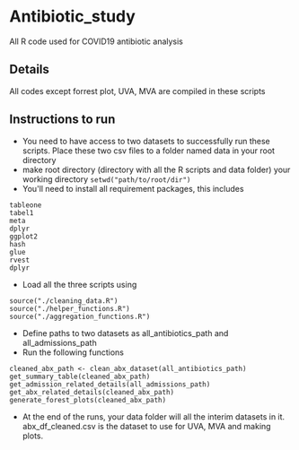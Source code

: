# Antibiotic_study
All R code used for COVID19 antibiotic analysis

## Details
All codes except forrest plot, UVA, MVA are compiled in these scripts

## Instructions to run
* You need to have access to two datasets to successfully run these scripts. Place these two csv files to a folder named data in your root directory
* make root directory (directory with all the R scripts and data folder) your working directory ```setwd("path/to/root/dir")```
* You'll need to install all requirement packages, this includes
```
tableone
tabel1
meta
dplyr
ggplot2
hash
glue
rvest
dplyr
```
* Load all the three scripts using 
```
source("./cleaning_data.R")
source("./helper_functions.R")
source("./aggregation_functions.R")
```
* Define paths to two datasets as all_antibiotics_path and all_admissions_path
* Run the following functions
```
cleaned_abx_path <- clean_abx_dataset(all_antibiotics_path)
get_summary_table(cleaned_abx_path)
get_admission_related_details(all_admissions_path)
get_abx_related_details(cleaned_abx_path)
generate_forest_plots(cleaned_abx_path)
```
* At the end of the runs, your data folder will all the interim datasets in it. abx_df_cleaned.csv is the dataset to use for UVA, MVA and making plots.
